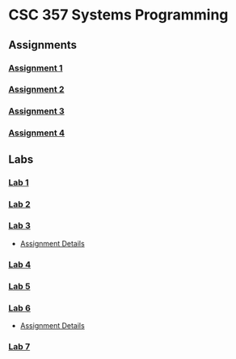 # CSC 357 Systems Programming

## Assignments
### [Assignment 1](https://github.com/keen-cp/cpe-357-assignment-1-ishaansathaye)
### [Assignment 2](https://github.com/keen-cp/cpe-357-assignment-2-ishaansathaye)
### [Assignment 3](https://github.com/keen-cp/cpe-357-assignment-3-ishaansathaye)
### [Assignment 4](https://github.com/keen-cp/cpe-357-assignment-4-ishaansathaye)

## Labs
### [Lab 1](https://github.com/keen-cp/cpe-357-lab-1-ishaansathaye)
### [Lab 2](https://github.com/keen-cp/cpe-357-lab-2-ishaansathaye)
### [Lab 3](./Lab3)
- [Assignment Details](https://canvas.calpoly.edu/courses/83933/assignments/562932)
### [Lab 4](https://github.com/keen-cp/cpe-357-lab-4-ishaansathaye)
### [Lab 5](Lacuna)
### [Lab 6](./Lab6)
- [Assignment Details](https://canvas.calpoly.edu/courses/83933/assignments/562934)
### [Lab 7](https://github.com/keen-cp/cpe-357-lab-7-ishaansathaye)